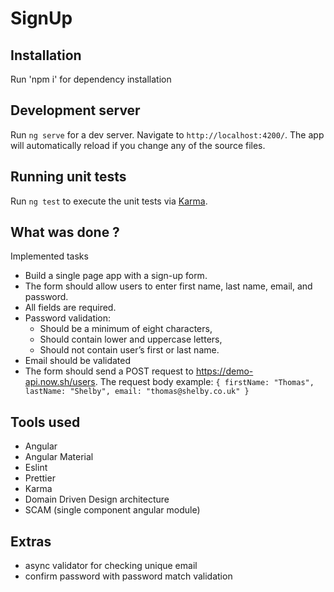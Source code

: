 # SignUp

## Installation

Run 'npm i' for dependency installation

## Development server

Run `ng serve` for a dev server. Navigate to `http://localhost:4200/`. The app will automatically reload if you change any of the source files.

## Running unit tests

Run `ng test` to execute the unit tests via [Karma](https://karma-runner.github.io).

## What was done ?

Implemented tasks
- Build a single page app with a sign-up form.
- The form should allow users to enter first name, last name, email, and password.
- All fields are required.
- Password validation:
  - Should be a minimum of eight characters,
  - Should contain lower and uppercase letters,
  - Should not contain user’s first or last name.
- Email should be validated
- The form should send a POST request to https://demo-api.now.sh/users. The request body example:
  `{
  firstName: "Thomas",
  lastName: "Shelby",
  email: "thomas@shelby.co.uk"
  }`

## Tools used
- Angular
- Angular Material
- Eslint
- Prettier
- Karma
- Domain Driven Design architecture
- SCAM (single component angular module)

## Extras
- async validator for checking unique email
- confirm password with password match validation

